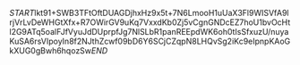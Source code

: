 $START$lkt91+SWB3TFtOftDUAGDjhxHz9x5t+7N6LmooH1uUaX3Fl9WISVfA9lrjVrLvDeWHGtXfx+R7OWirGV9uKq7VxxdKb0Zj5vCgnGNDcEZ7hoU1bvOcHtl2G9ATq5oalFJfVyuJdDUprpfJg7NlSLbR1panREEpdWK6oh0tIsSfxuzU/nuyaKuSA6rsVIpoyIn8f2NJthZcwf09bD6Y6SCjCZqpN8LHQvSg2iKc9eIpnpKAoGkXUG0gBwh6hqozSw$END$